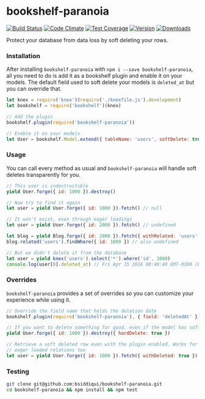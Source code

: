# bookshelf-paranoia
[![Build Status](https://circleci.com/gh/estate/bookshelf-paranoia.svg?style=svg)](https://circleci.com/gh/estate/bookshelf-paranoia)
[![Code Climate](https://codeclimate.com/github/estate/bookshelf-paranoia/badges/gpa.svg)](https://codeclimate.com/github/estate/bookshelf-paranoia)
[![Test Coverage](https://codeclimate.com/github/estate/bookshelf-paranoia/badges/coverage.svg)](https://codeclimate.com/github/estate/bookshelf-paranoia/coverage)
[![Version](https://badge.fury.io/js/bookshelf-paranoia.svg)](http://badge.fury.io/js/bookshelf-paranoia)
[![Downloads](http://img.shields.io/npm/dm/bookshelf-paranoia.svg)](https://www.npmjs.com/package/bookshelf-paranoia)

Protect your database from data loss by soft deleting your rows.

### Installation

After installing `bookshelf-paranoia` with `npm i --save bookshelf-paranoia`,
all you need to do is add it as a bookshelf plugin and enable it on your models.
The default field used to soft delete your models is `deleted_at` but you can override that.

```javascript
let knex = require('knex')(require('./knexfile.js').development)
let bookshelf = require('bookshelf')(knex)

// Add the plugin
bookshelf.plugin(require('bookshelf-paranoia'))

// Enable it on your models
let User = bookshelf.Model.extend({ tableName: 'users', softDelete: true })
```

### Usage

You can call every method as usual and `bookshelf-paranoia` will handle soft
deletes transparently for you.

```javascript
// This user is indestructible
yield User.forge({ id: 1000 }).destroy()

// Now try to find it again
let user = yield User.forge({ id: 1000 }).fetch() // null

// It won't exist, even through eager loadings
let user = yield User.forge({ id: 2000 }).fetch() // undefined

let blog = yield Blog.forge({ id: 2000 }).fetch({ withRelated: 'users' })
blog.related('users').findWhere({ id: 1000 }) // also undefined

// But we didn't delete it from the database
let user = yield knex('users').select('*').where('id', 1000)
console.log(user[0].deleted_at) // Fri Apr 15 2016 00:40:40 GMT-0300 (BRT)
```

### Overrides

`bookshelf-paranoia` provides a set of overrides so you can customize your
experience while using it.

```javascript
// Override the field name that holds the deletion date
bookshelf.plugin(require('bookshelf-paranoia'), { field: 'deletedAt' })

// If you want to delete something for good, even if the model has soft deleting on
yield User.forge({ id: 1000 }).destroy({ hardDelete: true })

// Retrieve a soft deleted row even with the plugin enabled. Works for
// eager loaded relations too
let user = yield User.forge({ id: 1000 }).fetch({ withDeleted: true })
```

### Testing

```bash
git clone git@github.com:bsiddiqui/bookshelf-paranoia.git
cd bookshelf-paranoia && npm install && npm test
```
